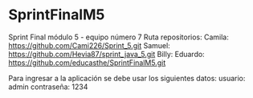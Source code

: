 # SprintFinalM5
Sprint Final módulo 5 - equipo número 7 
Ruta repositorios:
Camila: https://github.com/Cami226/Sprint_5.git
Samuel: https://github.com/Hevia87/sprint_java_5.git
Billy: 
Eduardo: https://github.com/educasthe/SprintFinalM5.git

Para ingresar a la aplicación se debe usar los siguientes datos:
usuario: admin
contraseña: 1234



